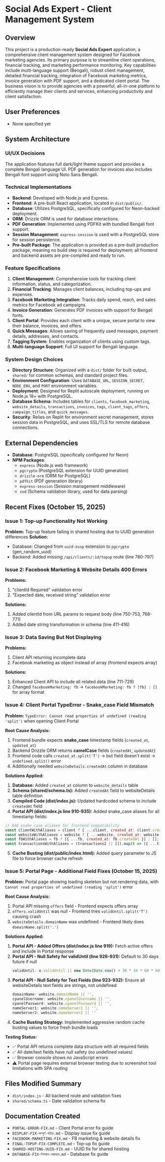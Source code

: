 # Social Ads Expert - Client Management System

## Overview
This project is a production-ready **Social Ads Expert** application, a comprehensive client management system designed for Facebook marketing agencies. Its primary purpose is to streamline client operations, financial tracking, and marketing performance monitoring. Key capabilities include multi-language support (Bengali), robust client management, detailed financial tracking, integration of Facebook marketing metrics, invoice generation with PDF support, and a dedicated client portal. The business vision is to provide agencies with a powerful, all-in-one platform to efficiently manage their clients and services, enhancing productivity and client satisfaction.

## User Preferences
- None specified yet

## System Architecture

### UI/UX Decisions
The application features full dark/light theme support and provides a complete Bengali language UI. PDF generation for invoices also includes Bengali font support using Noto Sans Bengali.

### Technical Implementations
- **Backend**: Developed with Node.js and Express.
- **Frontend**: A pre-built React application, located in `dist/public/`.
- **Database**: Utilizes PostgreSQL, specifically configured for Neon-backed deployment.
- **ORM**: Drizzle ORM is used for database interactions.
- **PDF Generation**: Implemented using PDFKit with bundled Bengali font support.
- **Session Management**: `express-session` is used with a PostgreSQL store for session persistence.
- **Pre-built Package**: The application is provided as a pre-built production package, meaning no build step is required for deployment; all frontend and backend assets are pre-compiled and ready to run.

### Feature Specifications
1.  **Client Management**: Comprehensive tools for tracking client information, status, and categorization.
2.  **Financial Tracking**: Manages client balances, including top-ups and expenses.
3.  **Facebook Marketing Integration**: Tracks daily spend, reach, and sales metrics for Facebook ad campaigns.
4.  **Invoice Generation**: Generates PDF invoices with support for Bengali fonts.
5.  **Client Portal**: Provides each client with a unique, secure portal to view their balance, invoices, and offers.
6.  **Quick Messages**: Allows saving of frequently used messages, payment details, addresses, and contacts.
7.  **Tagging System**: Enables organization of clients using custom tags.
8.  **Multi-language Support**: Full UI support for Bengali language.

### System Design Choices
- **Directory Structure**: Organized with a `dist/` folder for built output, `shared/` for common schemas, and standard project files.
- **Environment Configuration**: Uses `DATABASE_URL`, `SESSION_SECRET`, `NODE_ENV`, and `PORT` environment variables.
- **Deployment**: Designed for Replit autoscale deployment, running on Node.js 18+ with PostgreSQL.
- **Database Schema**: Includes tables for `clients`, `facebook_marketing`, `website_details`, `transactions`, `invoices`, `tags`, `client_tags`, `offers`, `campaign_titles`, and `quick_messages`.
- **Security**: Relies on Replit for environment secret management, stores session data in PostgreSQL, and uses SSL/TLS for remote database connections.

## External Dependencies
-   **Database**: PostgreSQL (specifically configured for Neon)
-   **NPM Packages**:
    -   `express` (Node.js web framework)
    -   `pgcrypto` (PostgreSQL extension for UUID generation)
    -   `drizzle-orm` (ORM for PostgreSQL)
    -   `pdfkit` (PDF generation library)
    -   `express-session` (Session management middleware)
    -   `zod` (Schema validation library, used for data parsing)
## Recent Fixes (October 15, 2025)

### Issue 1: Top-up Functionality Not Working
**Problem:** Top-up feature failing in shared hosting due to UUID generation differences
**Solution:** 
- Database: Changed from `uuid-ossp` extension to `pgcrypto` (gen_random_uuid)
- Backend: Added missing `/api/clients/:id/topup` route (line 780-797)

### Issue 2: Facebook Marketing & Website Details 400 Errors
**Problems:** 
1. "clientId Required" validation error
2. "Expected date, received string" validation error

**Solutions:**
1. Added clientId from URL params to request body (line 750-753, 768-771)
2. Added date string transformation in schema (line 411-416)

### Issue 3: Data Saving But Not Displaying
**Problems:**
1. Client API returning incomplete data
2. Facebook marketing as object instead of array (frontend expects array)

**Solutions:**
1. Enhanced Client API to include all related data (line 711-729)
2. Changed `facebookMarketing: fb` → `facebookMarketing: fb ? [fb] : []` for array format

### Issue 4: Client Portal TypeError - Snake_case Field Mismatch
**Problem:** `TypeError: Cannot read properties of undefined (reading 'split')` when opening Client Portal

**Root Cause Analysis:**
1. Frontend bundle expects **snake_case** timestamp fields (`created_at`, `updated_at`)
2. Backend Drizzle ORM returns **camelCase** fields (`createdAt`, `updatedAt`)
3. Frontend code calls `created_at.split('T')` → but field doesn't exist → `undefined.split()` error
4. Additionally needed `websiteDetails.createdAt` column in database

**Solutions Applied:**
1. **Database:** Added `created_at` column to `website_details` table
2. **Schema (shared/schema.ts):** Added `createdAt` field to websiteDetails table definition
3. **Compiled Code (dist/index.js):** Updated hardcoded schema to include `createdAt` field
4. **Portal API (dist/index.js line 910-935):** Added snake_case aliases for all timestamp fields:
```javascript
// Add snake_case aliases for frontend compatibility
const clientWithAliases = client ? { ...client, created_at: client.createdAt } : null;
const websiteWithAliases = website ? { ...website, created_at: website.createdAt, updated_at: website.updatedAt } : null;
const fbWithAliases = fb ? [{ ...fb, created_at: fb.createdAt }] : [];
const transactionsWithAliases = (transactions2 || []).map(t => ({ ...t, created_at: t.createdAt }));
```
5. **Cache Busting (dist/public/index.html):** Added query parameter to JS file to force browser cache refresh

### Issue 5: Portal Page - Additional Field Fixes (October 15, 2025)
**Problem:** Portal page showing loading skeleton but not rendering data, with `Cannot read properties of undefined (reading 'split')` error

**Root Cause Analysis:**
1. Portal API missing `offers` field - Frontend expects offers array
2. `offers.validUntil` was null - Frontend tries `validUntil.split('T')` causing crash
3. `websiteDetails.domainName` was undefined - Frontend likely does `domainName.split('.')` 

**Solutions Applied:**
1. **Portal API - Added Offers (dist/index.js line 919):** Fetch active offers and include in Portal response
2. **Portal API - Null Safety for validUntil (line 926-931):** Default to 30 days future if null
   ```javascript
   validUntil: o.validUntil || new Date(Date.now() + 30 * 24 * 60 * 60 * 1000).toISOString()
   ```
3. **Portal API - Null Safety for Text Fields (line 923-932):** Ensure all websiteDetails text fields are strings, not undefined
   ```javascript
   domainName: website.domainName || '',
   cpanelUsername: website.cpanelUsername || '',
   cpanelPassword: website.cpanelPassword || '',
   nameServer1: website.nameServer1 || '',
   nameServer2: website.nameServer2 || ''
   ```
4. **Cache Busting Strategy:** Implemented aggressive random cache busting values to force fresh bundle loads

**Testing Status:**
- ✅ Portal API returns complete data structure with all required fields
- ✅ All date/text fields have null safety (no undefined values)
- ✅ Browser console shows no JavaScript errors
- ⚠️ Portal page requires external browser testing due to screenshot tool limitations with SPA routing

## Files Modified Summary
- `dist/index.js` - All backend route and validation fixes
- `shared/schema.ts` - Date validation schema fix

## Documentation Created
- `PORTAL-ERROR-FIX.md` - Client Portal error fix guide
- `DISPLAY-FIX-সম্পূর্ণ-গাইড.md` - Display issue fix guide  
- `FACEBOOK-MARKETING-FIX.md` - FB marketing & website details fix
- `FINAL-TOPUP-FIX-COMPLETE.md` - Top-up fix guide
- `SHARED-HOSTING-UUID-FIX.md` - UUID fix for shared hosting
- `DATABASE-FIX-টপআপ-সমাধান.md` - Database fix guide
